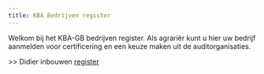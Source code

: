 ```yaml
---
title: KBA Bedrijven register
---
```

Welkom bij het KBA-GB bedrijven register. Als agrariër kunt u hier uw bedrijf aanmelden voor certificering en een keuze maken uit de auditorganisaties.

\>> Didier inbouwen [register](https://www.erkenningen.nl/Default.aspx?tabid=255)
